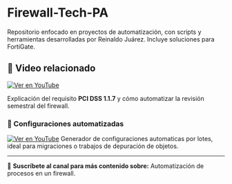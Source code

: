 # Firewall-Tech-PA
Repositorio enfocado en proyectos de automatización, con scripts y herramientas desarrolladas por Reinaldo Juárez. Incluye soluciones para FortiGate.
## 🎥 Video relacionado

[![Ver en YouTube](https://img.youtube.com/vi/_l1snLc_6qs/0.jpg)](https://www.youtube.com/watch?v=_l1snLc_6qs)

Explicación del requisito **PCI DSS 1.1.7** y cómo automatizar la revisión semestral del firewall.

### 🧩 Configuraciones automatizadas
[![Ver en YouTube](https://img.youtube.com/vi/UbMuBYR3zzI/0.jpg)](https://youtu.be/UbMuBYR3zzI)
Generador de configuraciones automaticas por lotes, ideal para migraciones o trabajos de depuración de objetos.

---

🎯 **Suscríbete al canal para más contenido sobre:**
Automatización de procesos en un firewall.
